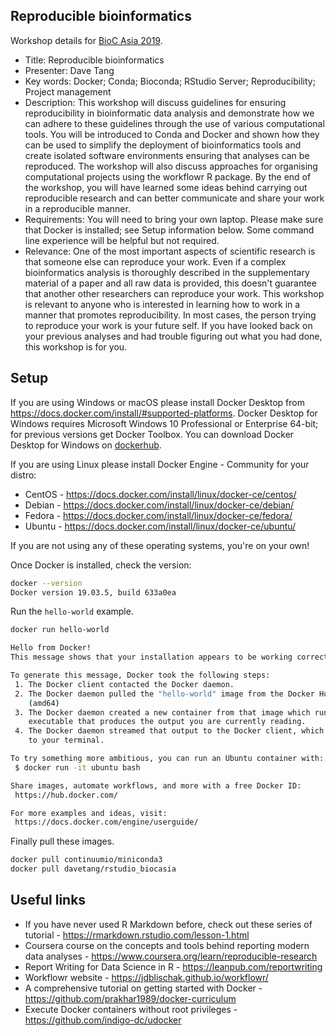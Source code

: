 ## Reproducible bioinformatics

Workshop details for [BioC Asia 2019](https://bioconductor.github.io/BiocAsia/).

* Title: Reproducible bioinformatics
* Presenter: Dave Tang
* Key words: Docker; Conda; Bioconda; RStudio Server; Reproducibility; Project management
* Description: This workshop will discuss guidelines for ensuring reproducibility in bioinformatic data analysis and demonstrate how we can adhere to these guidelines through the use of various computational tools. You will be introduced to Conda and Docker and shown how they can be used to simplify the deployment of bioinformatics tools and create isolated software environments ensuring that analyses can be reproduced. The workshop will also discuss approaches for organising computational projects using the workflowr R package. By the end of the workshop, you will have learned some ideas behind carrying out reproducible research and can better communicate and share your work in a reproducible manner.
* Requirements: You will need to bring your own laptop. Please make sure that Docker is installed; see Setup information below. Some command line experience will be helpful but not required.
* Relevance: One of the most important aspects of scientific research is that someone else can reproduce your work. Even if a complex bioinformatics analysis is thoroughly described in the supplementary material of a paper and all raw data is provided, this doesn't guarantee that another other researchers can reproduce your work. This workshop is relevant to anyone who is interested in learning how to work in a manner that promotes reproducibility. In most cases, the person trying to reproduce your work is your future self. If you have looked back on your previous analyses and had trouble figuring out what you had done, this workshop is for you.

## Setup

If you are using Windows or macOS please install Docker Desktop from https://docs.docker.com/install/#supported-platforms. Docker Desktop for Windows requires Microsoft Windows 10 Professional or Enterprise 64-bit; for previous versions get Docker Toolbox. You can download Docker Desktop for Windows on [dockerhub](https://hub.docker.com/editions/community/docker-ce-desktop-windows/).

If you are using Linux please install Docker Engine - Community for your distro:

* CentOS - https://docs.docker.com/install/linux/docker-ce/centos/
* Debian - https://docs.docker.com/install/linux/docker-ce/debian/
* Fedora - https://docs.docker.com/install/linux/docker-ce/fedora/
* Ubuntu - https://docs.docker.com/install/linux/docker-ce/ubuntu/

If you are not using any of these operating systems, you're on your own!

Once Docker is installed, check the version:

```bash
docker --version
Docker version 19.03.5, build 633a0ea
```

Run the `hello-world` example.

```bash
docker run hello-world

Hello from Docker!
This message shows that your installation appears to be working correctly.

To generate this message, Docker took the following steps:
 1. The Docker client contacted the Docker daemon.
 2. The Docker daemon pulled the "hello-world" image from the Docker Hub.
    (amd64)
 3. The Docker daemon created a new container from that image which runs the
    executable that produces the output you are currently reading.
 4. The Docker daemon streamed that output to the Docker client, which sent it
    to your terminal.

To try something more ambitious, you can run an Ubuntu container with:
 $ docker run -it ubuntu bash

Share images, automate workflows, and more with a free Docker ID:
 https://hub.docker.com/

For more examples and ideas, visit:
 https://docs.docker.com/engine/userguide/
```

Finally pull these images.

```bash
docker pull continuumio/miniconda3
docker pull davetang/rstudio_biocasia
```

## Useful links

* If you have never used R Markdown before, check out these series of tutorial - https://rmarkdown.rstudio.com/lesson-1.html
* Coursera course on the concepts and tools behind reporting modern data analyses - https://www.coursera.org/learn/reproducible-research
* Report Writing for Data Science in R - https://leanpub.com/reportwriting
* Workflowr website - https://jdblischak.github.io/workflowr/
* A comprehensive tutorial on getting started with Docker - https://github.com/prakhar1989/docker-curriculum
* Execute Docker containers without root privileges - https://github.com/indigo-dc/udocker

